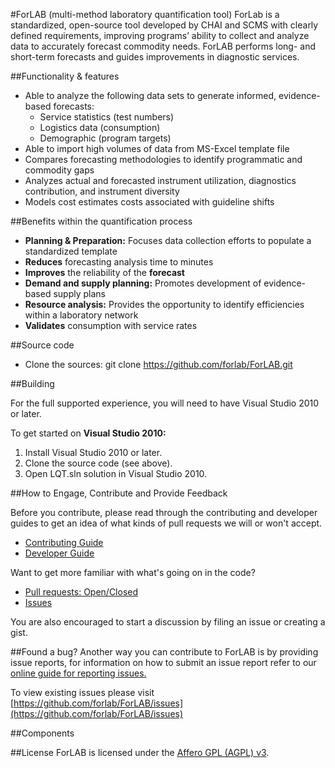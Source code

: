 #ForLAB (multi-method laboratory quantification tool)
ForLab is a standardized, open-source tool developed by CHAI and SCMS with clearly defined requirements, improving programs’ ability to collect and analyze data to accurately forecast commodity needs. ForLAB performs long- and short-term forecasts and guides improvements in diagnostic services.

##Functionality & features
* Able to analyze the following data sets to
generate informed, evidence-based forecasts:
  * Service statistics (test numbers)
  * Logistics data (consumption)
  * Demographic (program targets)
* Able to import high volumes of data from MS-Excel template file
* Compares forecasting methodologies to identify programmatic and commodity gaps
* Analyzes actual and forecasted instrument utilization, diagnostics contribution, and instrument diversity
* Models cost estimates costs associated with guideline shifts

##Benefits within the quantification process
* **Planning & Preparation:** Focuses data collection efforts to populate a standardized template
* **Reduces** forecasting analysis time to minutes
* **Improves** the reliability of the **forecast**
* **Demand and supply planning:** Promotes development of evidence-based supply plans
* **Resource analysis:** Provides the opportunity to identify efficiencies within a laboratory network
* **Validates** consumption with service rates

##Source code

* Clone the sources: git clone https://github.com/forlab/ForLAB.git

##Building

For the full supported experience, you will need to have Visual Studio 2010 or later. 

To get started on **Visual Studio 2010:**

1. Install Visual Studio 2010 or later.
2. Clone the source code (see above).
3. Open LQT.sln solution in Visual Studio 2010.

##How to Engage, Contribute and Provide Feedback

Before you contribute, please read through the contributing and developer guides to get an idea of what kinds of pull requests we will or won't accept.

* [Contributing Guide](https://github.com/forlab/ForLAB/)
* [Developer Guide](https://github.com/forlab/ForLAB/)

Want to get more familiar with what's going on in the code?

* [Pull requests: Open/Closed](https://github.com/forlab/ForLAB/)
* [Issues](https://github.com/forlab/ForLAB/)

You are also encouraged to start a discussion by filing an issue or creating a gist.

##Found a bug?
Another way you can contribute to ForLAB is by providing issue reports, for information on how to submit an issue report refer to our [online guide for reporting issues.](https://github.com/forlab/ForLAB/)

To view existing issues please visit [https://github.com/forlab/ForLAB/issues](https://github.com/forlab/ForLAB/issues)

##Components

##License
ForLAB is licensed under the [Affero GPL (AGPL) v3](LICENSE).
